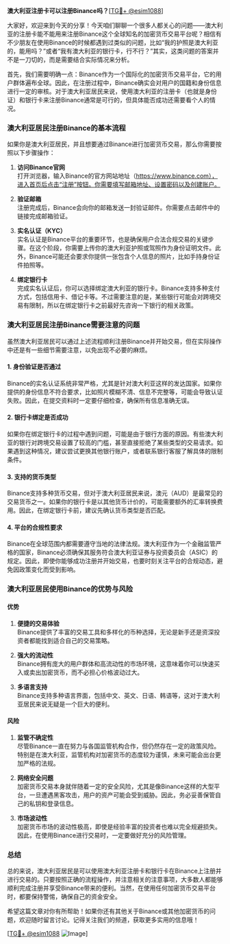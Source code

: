 **澳大利亚注册卡可以注册Binance吗？**[[TG💪+ @esim1088](https://t.me/s/esim1088)]

大家好，欢迎来到今天的分享！今天咱们聊聊一个很多人都关心的问题——澳大利亚的注册卡能不能用来注册Binance这个全球知名的加密货币交易平台呢？相信有不少朋友在使用Binance的时候都遇到过类似的问题，比如“我的护照是澳大利亚的，能用吗？”或者“我有澳大利亚的银行卡，行不行？”其实，这类问题的答案并不是一刀切的，而是需要结合实际情况来分析。

首先，我们需要明确一点：Binance作为一个国际化的加密货币交易平台，它的用户群体遍布全球。因此，在注册过程中，Binance确实会对用户的国籍和身份信息进行一定的审核。对于澳大利亚居民来说，使用澳大利亚的注册卡（也就是身份证）和银行卡来注册Binance通常是可行的，但具体能否成功还需要看个人的情况。

### **澳大利亚居民注册Binance的基本流程**

如果你是澳大利亚居民，并且想要通过Binance进行加密货币交易，那么你需要按照以下步骤操作：

1. **访问Binance官网**  
   打开浏览器，输入Binance的官方网站地址（https://www.binance.com），进入首页后点击“注册”按钮。你需要填写邮箱地址、设置密码以及创建账户。

2. **验证邮箱**  
   注册完成后，Binance会向你的邮箱发送一封验证邮件。你需要点击邮件中的链接完成邮箱验证。

3. **实名认证（KYC）**  
   实名认证是Binance平台的重要环节，也是确保用户合法合规交易的关键步骤。在这个阶段，你需要上传你的澳大利亚护照或驾照作为身份证明文件。此外，Binance可能还会要求你提供一张包含个人信息的照片，比如手持身份证件拍照等。

4. **绑定银行卡**  
   完成实名认证后，你可以选择绑定澳大利亚的银行卡。Binance支持多种支付方式，包括信用卡、借记卡等。不过需要注意的是，某些银行可能会对跨境交易有限制，所以在绑定银行卡之前最好先咨询一下银行的相关政策。

### **澳大利亚居民注册Binance需要注意的问题**

虽然澳大利亚居民可以通过上述流程顺利注册Binance并开始交易，但在实际操作中还是有一些细节需要注意，以免出现不必要的麻烦。

#### **1. 身份验证是否通过**
   Binance的实名认证系统非常严格，尤其是针对澳大利亚这样的发达国家。如果你提供的身份信息不符合要求，比如照片模糊不清、信息不完整等，可能会导致认证失败。因此，在提交资料时一定要仔细检查，确保所有信息准确无误。

#### **2. 银行卡绑定是否成功**
   如果你在绑定银行卡的过程中遇到问题，可能是由于银行方面的原因。有些澳大利亚的银行对跨境交易设置了较高的门槛，甚至直接拒绝了某些类型的交易请求。如果遇到这种情况，建议尝试更换其他银行账户，或者联系银行客服了解具体的限制条件。

#### **3. 支持的货币类型**
   Binance支持多种货币交易，但对于澳大利亚居民来说，澳元（AUD）是最常见的交易货币之一。如果你的银行卡是以其他货币计价的，可能需要额外的汇率转换费用。因此，在绑定银行卡前，建议先确认货币类型是否匹配。

#### **4. 平台的合规性要求**
   Binance在全球范围内都需要遵守当地的法律法规。澳大利亚作为一个金融监管严格的国家，Binance必须确保其服务符合澳大利亚证券与投资委员会（ASIC）的规定。因此，即使你能够成功注册并开始交易，也要时刻关注平台的合规动态，避免因政策变化而受到影响。

### **澳大利亚居民使用Binance的优势与风险**

#### **优势**
1. **便捷的交易体验**  
   Binance提供了丰富的交易工具和多样化的币种选择，无论是新手还是资深投资者都能找到适合自己的交易策略。
   
2. **强大的流动性**  
   Binance拥有庞大的用户群体和高流动性的市场环境，这意味着你可以快速买入或卖出加密货币，而不必担心价格波动过大。

3. **多语言支持**  
   Binance支持多种语言界面，包括中文、英文、日语、韩语等，这对于澳大利亚居民来说无疑是一个巨大的便利。

#### **风险**
1. **监管不确定性**  
   尽管Binance一直在努力与各国监管机构合作，但仍然存在一定的政策风险。特别是在澳大利亚，监管机构对加密货币的态度较为谨慎，未来可能会出台更加严格的法规。

2. **网络安全问题**  
   加密货币交易本身就伴随着一定的安全风险，尤其是像Binance这样的大型平台，一旦遭遇黑客攻击，用户的资产可能会受到威胁。因此，务必妥善保管自己的私钥和登录信息。

3. **市场波动性**  
   加密货币市场的波动性极高，即使是经验丰富的投资者也难以完全规避损失。因此，在使用Binance进行交易时，一定要做好充分的风险管理。

### **总结**

总的来说，澳大利亚居民是可以使用澳大利亚注册卡和银行卡在Binance上注册并进行交易的。只要按照正确的流程操作，并注意相关的注意事项，大多数人都能够顺利完成注册并享受Binance带来的便利。当然，在使用任何加密货币交易平台时，都要保持警惕，确保自己的资金安全。

希望这篇文章对你有所帮助！如果你还有其他关于Binance或其他加密货币的问题，欢迎随时留言讨论。记得关注我们的频道，获取更多实用的信息哦！

[[TG💪+ @esim1088](https://t.me/s/esim1088) ![Image](https://i.postimg.cc/4NQfJmqS/Snipaste-2025-05-13-00-14-12.png)]